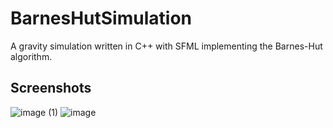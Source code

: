 # BarnesHutSimulation
A gravity simulation written in C++ with SFML implementing the Barnes-Hut algorithm.

## Screenshots
![image (1)](https://user-images.githubusercontent.com/69256898/213920489-3d48adfe-2ab0-41b6-9def-e12573854e18.png)
![image](https://user-images.githubusercontent.com/69256898/213920485-df7955ae-1cf7-454f-b0fa-00d7b632f4f1.png)
